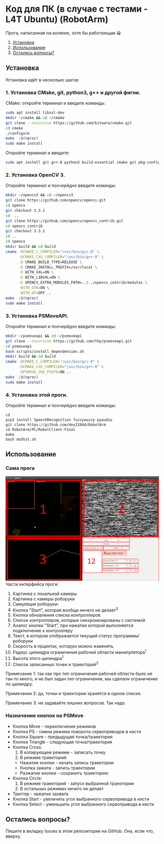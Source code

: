 # Код для ПК (в случае с тестами - L4T Ubuntu) (RobotArm)

Прога, написанная на коленке, хотя бы работающая :grinning:

1. [Установка](#установка)
2. [Использование](#использование)
3. [Остались вопросы?](#остались-вопросы)

## Установка
Установка идёт в несколько шагов:
### 1. Установка CMake, git, python3, g++ и другой фигни.
CMake: откройте терминал и введите команды:
```sh
sudo apt install libssl-dev
mkdir ~/cmake && cd ~/cmake
git clone --recursive https://github.com/kitware/cmake.git
cd cmake
./configure
make -j$(nproc)
sudo make install
```
Откройте терминал и введите:
```sh
sudo apt install git g++-8 python3 build-essential cmake git pkg-config libgtk-3-dev libavcodec-dev libavformat-dev libswscale-dev libv4l-dev libxvidcore-dev libx264-dev libjpeg-dev libpng-dev libtiff-dev gfortran openexr libatlas-base-dev python3-dev python3-numpy libtbb2 libtbb-dev libdc1394-22-dev libudev-dev libbluetooth-dev libusb-dev libhidapi-dev libglm-dev libepoxy-dev portaudio19-dev
```
### 2. Установка OpenCV 3.
Откройте терминал и поочерёдно введите команды:
```sh
mkdir ~/opencv3 && cd ~/opencv3
git clone https://github.com/opencv/opencv.git
cd opencv
git checkout 3.3.1
cd  ..
git clone https://github.com/opencv/opencv_contrib.git
cd opencv_contrib
git checkout 3.3.1
cd ..
cd opencv
mkdir build && cd build
cmake -DCMAKE_C_COMPILER="/usr/bin/gcc-8" \
      -DCMAKE_CXX_COMPILER="/usr/bin/g++-8" \
      -D CMAKE_BUILD_TYPE=RELEASE \
      -D CMAKE_INSTALL_PREFIX=/usr/local \
      -D WITH_V4L=ON \
      -D WITH_LIBV4L=ON \
      -D OPENCV_EXTRA_MODULES_PATH=../../opencv_contrib/modules \
      -WITH_GTK=ON \
      -WITH_QT=OFF ..
make -j$(nproc)
sudo make install
```
### 3. Установка PSMoveAPI.
Откройте терминал и поочерёдно введите команды:
```sh
mkdir ~/psmoveapi && cd ~/psmoveapi
git clone --recursive https://github.com/thp/psmoveapi.git
cd psmoveapi
bash scripts/install_dependencies.sh
mkdir build && cd build
cmake -DCMAKE_C_COMPILER="/usr/bin/gcc-8" \
      -DCMAKE_CXX_COMPILER="/usr/bin/g++-8" \
      -DPSMOVE_USE_PSEYE=ON ..
make -j$(nproc)
sudo make install
```
### 4. Установка этой проги.
Откройте терминал и поочерёдно введите команды:
```
cd
pip3 install SpeechRecognition fuzzywuzzy pyaudio
git clone https://github.com/dex22044/RobotArm
cd RobotArm/PC/RobotClient-Final
make
bash doShit.sh
```
## Использование
### Сама прога
![Скрин проги](./RobotArmClientScreenshot.png)
Части интерфейса проги:
1. Картинка с локальной камеры
2. Картинка с камеры роборуки
3. Симуляция роборуки-
4. Кнопка "Start", которая вообще ничего не делает<sup>3</sup>
5. Кнопка обновления списка контроллеров
6. Список контроллеров, которые синхронизированы с системой
7. Аналог кнопки "Start", при нажатии которой выполняется подключение к контроллеру
8. Текст, в котором отображается текущий статус программы/роборуки
9. Скорость в прцентах, которую можно изменять
10. Радиус цилиндра ограничения рабочей области манипулятора<sup>1</sup>
11. Высота этого цилиндра<sup>1</sup>
12. Список записанных точек и траекторий<sup>2</sup>

Примечание 1: так как про тип ограничения рабочей области было не так-то много, и не был задан тип ограничения, мы сделали ограничение по цилиндру.

Примечание 2: да, точки и траектории хранятся в одном списке.

Примечание 3: не задавайте лишних вопросов. Так надо.

### Назначение кнопок на PSMove

* Кнопка Move - переключение режимов
* Кнопка PS - смена режима поворота сервоприводов в кисти
* Кнопка Square - предыдущая точка/траектория
* Кнопка Triangle - следующая точка/траектория
* Кнопка Cross:
  1. В копирующем режиме - записать точку
  2. В режиме траекторий:
    * Нажатие кнопки - начать запись траектории
    * Кнопка зажата - запись траектории
    * Разжатие кнопки - сохранить траекторию
* Кнопка Circle:
  1. В режиме траекторий - запуск выбранной траектории
  2. В остальных режимах ничего не делает
* Триггер - зажатие захвата
* Кнопка Start - увеличить угол выбранного сервопривода в кисти
* Кнопка Select - уменьшить угол выбранного сервопривода в кисти

## Остались вопросы?

Пишите в вкладку Issues в этом репозитории на GitHub. Она, если что, вверху.
